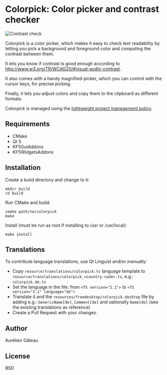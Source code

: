 # Colorpick: Color picker and contrast checker

![Contrast check](screenshots/contrast.png)

Colorpick is a color picker, which makes it easy to check text readability by
letting you pick a background and foreground color and computing the contrast
between them.

It lets you know if contrast is good enough according to
<http://www.w3.org/TR/WCAG20/#visual-audio-contrast>.

It also comes with a handy magnified-picker, which you can control with the
cursor keys, for precise picking.

Finally, it lets you adjust colors and copy them to the clipboard as different
formats.

Colorpick is managed using the [lightweight project management policy][1].

[1]: http://agateau.com/2014/lightweight-project-management

## Requirements

- CMake
- Qt 5
- KF5GuiAddons
- KF5WidgetsAddons

## Installation

Create a build directory and change to it:

    mkdir build
    cd build

Run CMake and build:

    cmake path/to/colorpick
    make

Install (must be run as root if installing to /usr or /usr/local):

    make install

## Translations

To contribute language translations, use Qt Linguist and/or manually:

- Copy `resource/translations/colorpick.ts` language template to
  `resource/translations/colorpick_<country-code>.ts`, e.g.: `colorpick_de.ts`
- Set the language in the file:
  from `<TS version="2.1">` to `<TS version="2.1" language="de">`
- Translate it and the `resources/freedesktop/colorpick.desktop` file by adding
  e.g.: `GenericName[de]`, `Comment[de]` and optionally `Name[de]`
  (see the existing translations as reference)
- Create a Pull Request with your changes.

## Author

Aurélien Gâteau

## License

BSD
